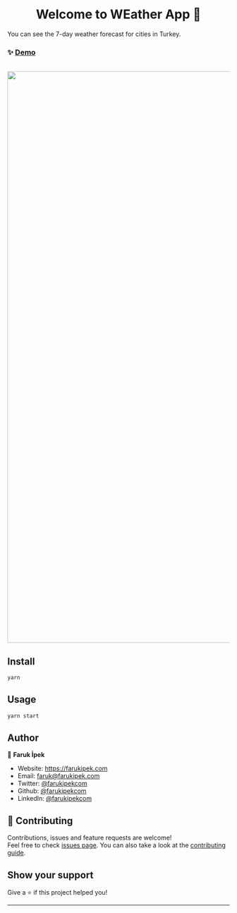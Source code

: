 <h1 align="center">Welcome to WEather App 👋</h1>

You can see the 7-day weather forecast for cities in Turkey.

### ✨ [Demo](https://weather-app-farukipekcom.vercel.app/)

  </br>
<a href='https://weather-app-farukipekcom.vercel.app/' target='_blank'>
  <img src='https://user-images.githubusercontent.com/7412645/130663459-9f666539-0c8f-47b3-bdce-894762583e7c.png' width="1295" />
</a>

## Install

```sh
yarn
```

## Usage

```sh
yarn start
```

## Author

👤 **Faruk İpek**

- Website: https://farukipek.com
- Email: faruk@farukipek.com
- Twitter: [@farukipekcom](https://twitter.com/farukipekcom)
- Github: [@farukipekcom](https://github.com/farukipekcom)
- LinkedIn: [@farukipekcom](https://linkedin.com/in/farukipekcom)

## 🤝 Contributing

Contributions, issues and feature requests are welcome!<br />Feel free to check [issues page](https://github.com/farukipekcom/weather-app/issues). You can also take a look at the [contributing guide](https://github.com/farukipekcom/weather-app/issues).

## Show your support

Give a ⭐️ if this project helped you!

---
